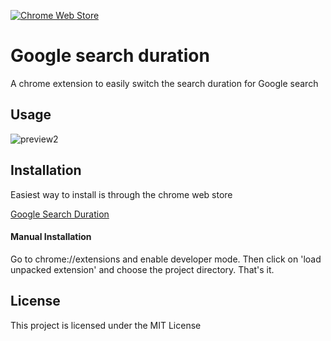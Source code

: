 [![Chrome Web Store](https://img.shields.io/chrome-web-store/v/nimelepbpejjlbmoobocpfnjhihnpked.svg)](https://chrome.google.com/webstore/detail/google-search-duration/gohmpbncdcmfmkoceccbdfmpjbbclnpg)

# Google search duration

A chrome extension to easily switch the search duration for Google search

## Usage

![preview2](https://cloud.githubusercontent.com/assets/3944720/25312326/2e02f86e-2834-11e7-9d10-59c844cbc32e.gif)

## Installation

Easiest way to install is through the chrome web store

[Google Search Duration](https://chrome.google.com/webstore/detail/google-search-duration/gohmpbncdcmfmkoceccbdfmpjbbclnpg)


#### Manual Installation

Go to chrome://extensions and enable developer mode. Then click on 'load unpacked extension' and choose the project directory. That's it.

## License

This project is licensed under the MIT License 
